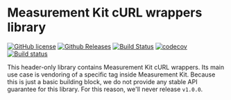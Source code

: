# Measurement Kit cURL wrappers library

[![GitHub license](https://img.shields.io/github/license/measurement-kit/mkcurl.svg)](https://raw.githubusercontent.com/measurement-kit/mkcurl/master/LICENSE) [![Github Releases](https://img.shields.io/github/release/measurement-kit/mkcurl.svg)](https://github.com/measurement-kit/mkcurl/releases) [![Build Status](https://img.shields.io/travis/measurement-kit/mkcurl/master.svg?label=travis)](https://travis-ci.org/measurement-kit/mkcurl) [![codecov](https://codecov.io/gh/measurement-kit/mkcurl/branch/master/graph/badge.svg)](https://codecov.io/gh/measurement-kit/mkcurl) [![Build status](https://img.shields.io/appveyor/ci/bassosimone/mkcurl/master.svg?label=appveyor)](https://ci.appveyor.com/project/bassosimone/mkcurl/branch/master)

This header-only library contains Measurement Kit cURL wrappers. Its main
use case is vendoring of a specific tag inside Measurement Kit. Because this
is just a basic building block, we do not provide any stable API guarantee
for this library. For this reason, we'll never release `v1.0.0`.
